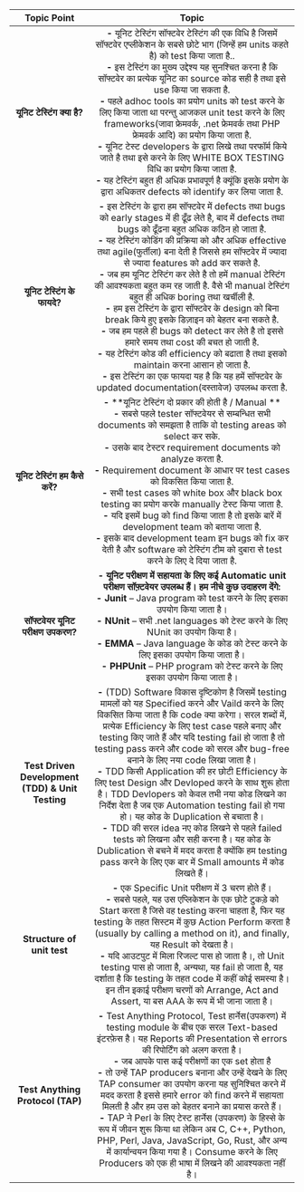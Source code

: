 |Topic Point|Topic|
|:----:|:-----:|
| **यूनिट टेस्टिंग क्या है?** <br/> | **-** यूनिट टेस्टिंग सॉफ्टवेर टेस्टिंग की एक विधि है जिसमें सॉफ्टवेर एप्लीकेशन के सबसे छोटे भाग (जिन्हें हम units कहते है) को test किया जाता है..<br> **-** इस टेस्टिंग का मुख्य उद्देश्य यह सुनश्चित करना है कि सॉफ्टवेर का प्रत्येक यूनिट का source कोड सही है तथा इसे use किया जा सकता है. <br> **-** पहले adhoc tools का प्रयोग units को test करने के लिए किया जाता था परन्तु आजकल unit test करने के लिए frameworks(जावा फ्रेमवर्क, .net फ्रेमवर्क तथा PHP फ्रेमवर्क आदि) का प्रयोग किया जाता है. <br> **-** यूनिट टेस्ट developers के द्वारा लिखे तथा परफॉर्म किये जाते है तथा इसे करने के लिए WHITE BOX TESTING विधि का प्रयोग किया जाता है. <br> **-** यह टेस्टिंग बहुत ही अधिक प्रभावपूर्ण है क्यूंकि इसके प्रयोग के द्वारा अधिकतर defects को identify कर लिया जाता है. 
| **यूनिट टेस्टिंग के फायदे?** <br/> | **-** इस टेस्टिंग के द्वारा हम सॉफ्टवेर में defects तथा bugs को early stages में ही ढूँढ लेते है, बाद में defects तथा bugs को ढूँढना बहुत अधिक कठिन हो जाता है. <br> **-** यह टेस्टिंग कोडिंग की प्रक्रिया को और अधिक effective तथा agile(फुर्तीला) बना देती है जिससे हम सॉफ्टवेर में ज्यादा से ज्यादा features को add कर सकते है. <br> **-** जब हम यूनिट टेस्टिंग कर लेते है तो हमें manual टेस्टिंग की आवश्यकता बहुत कम रह जाती है. वैसे भी manual टेस्टिंग बहुत ही अधिक boring तथा खर्चीली है. <br> **-** हम इस टेस्टिंग के द्वारा सॉफ्टवेर के design को बिना break किये हुए इसके डिज़ाइन को बेहतर बना सकते है. <br> **-** जब हम पहले ही bugs को detect कर लेते है तो इससे हमारे समय तथा cost की बचत हो जाती है. <br> **-** यह टेस्टिंग कोड की efficiency को बढाता है तथा इसको maintain करना आसान हो जाता है. <br> **-** इस टेस्टिंग का एक फायदा यह है कि यह हमें सॉफ्टवेर के updated documentation(दस्तावेज) उपलब्ध करता है.
| **यूनिट टेस्टिंग हम कैसे करें?** <br/> | **-** **यूनिट टेस्टिंग दो प्रकार की होती है / Manual ** <br> **-** सबसे पहले tester सॉफ्टवेयर से सम्बन्धित सभी documents को समझता है ताकि वो testing areas को select कर सके. <br> **-** उसके बाद टेस्टर requirement documents को analyze करता है. <br> **-** Requirement document के आधार पर test cases को विकसित किया जाता है. <br> **-** सभी test cases को white box और black box testing का प्रयोग करके manually टेस्ट किया जाता है. <br> **-** यदि इसमें bug को find किया जाता है तो इसके बारें में development team को बताया जाता  है. <br> **-** इसके बाद development team इन bugs को fix कर देती है और software को टेस्टिंग टीम को दुबारा से test करने के लिए दे दिया जाता है.
| **सॉफ्टवेयर यूनिट परीक्षण उपकरण?** <br/> | **-** **यूनिट परीक्षण में सहायता के लिए कई Automatic unit परीक्षण सॉफ़्टवेयर उपलब्ध हैं। हम नीचे कुछ उदाहरण देंगे:** <br> **-** **Junit** – Java program को test करने के लिए इसका उपयोग किया जाता है। <br> **-** **NUnit** – सभी .net languages को टेस्ट करने के लिए NUnit  का उपयोग किया  है। <br> **-** **EMMA** – Java language के कोड को टेस्ट करने के लिए इसका उपयोग किया जाता है। <br> **-** **PHPUnit** – PHP program को टेस्ट करने के लिए इसका उपयोग किया जाता है।
| **Test Driven Development (TDD) & Unit Testing** <br/> | **-** (TDD) Software विकास दृष्टिकोण है जिसमें testing मामलों को यह Specified करने और Vaild करने के लिए विकसित किया जाता है कि code क्या करेगा। सरल शब्दों में, प्रत्येक Efficiency के लिए test case पहले बनाए और testing किए जाते हैं और यदि testing fail हो जाता है तो testing pass करने और code को सरल और bug-free बनाने के लिए नया code लिखा जाता है। <br> **-** TDD किसी Application की हर छोटी Efficiency के लिए test Design और Devloped करने के साथ शुरू होता है। TDD Devlopers को केवल तभी नया कोड लिखने का निर्देश देता है जब एक Automation testing fail हो गया हो। यह कोड के Duplication से बचाता है। <br> **-** TDD की सरल idea नए कोड लिखने से पहले failed tests को लिखना और सही करना है। यह कोड के Dublication से बचने में मदद करता है क्योंकि हम testing pass करने के लिए एक बार में Small amounts में कोड लिखते हैं।
| **Structure of unit test** <br/> | **-** एक Specific Unit परीक्षण में 3 चरण होते हैं। <br> **-** सबसे पहले, यह उस एप्लिकेशन के एक छोटे टुकड़े को Start करता है जिसे वह testing करना चाहता है, फिर यह testing के तहत सिस्टम में कुछ Action Perform करता है  (usually by calling a method on it), and finally, यह Result को देखता है। <br> **-** यदि आउटपुट में मिला रिजल्ट पास हो जाता है।, तो Unit testing पास हो जाता है, अन्यथा, यह fail हो जाता है, यह दर्शाता है कि testing के तहत code में कहीं कोई समस्या है। इन तीन इकाई परीक्षण चरणों को Arrange, Act and Assert, या बस AAA के रूप में भी जाना जाता है। 
| **Test Anything Protocol (TAP)** <br/> | **-** Test Anything Protocol, Test हार्नेस(उपकरण) में testing module के बीच एक सरल Text-based इंटरफ़ेस है। यह Reports की Presentation से errors की रिपोर्टिंग को अलग करता है। <br> **-** जब आपके पास कई परीक्षणों का एक set होता है <br> **-** तो उन्हें TAP producers बनाना और उन्हें देखने के लिए TAP consumer का उपयोग करना यह सुनिश्चित करने में मदद करता है इससे हमारे error को find करने में सहायता मिलती है और हम उस को बेहतर बनाने का प्रयास करते हैं। <br> **-** TAP ने Perl के लिए टेस्ट हार्नेस (उपकरण) के हिस्से के रूप में जीवन शुरू किया था लेकिन अब C, C++, Python, PHP, Perl, Java, JavaScript, Go, Rust, और अन्य में कार्यान्वयन किया गया है। Consume करने के लिए Producers को एक ही भाषा में लिखने की आवश्यकता नहीं है।
